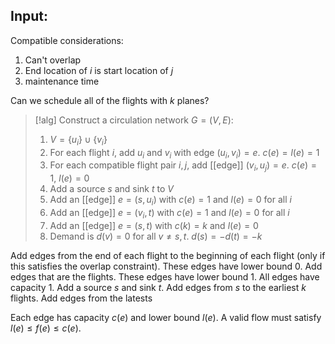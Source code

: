Input:
- 

Compatible considerations:
1. Can't overlap
2. End location of $i$ is start location of $j$
3. maintenance time

Can we schedule all of the flights with $k$ planes?

>[!alg]
Construct a circulation network $G=(V,E)$:
>1. $V=\{u_{i}\}\cup\{v_{i}\}$
>2. For each flight $i$, add $u_{i}$ and $v_{i}$ with edge $(u_{i},v_{i})=e$. $c(e)=l(e)=1$
>3. For each compatible flight pair $i,j$, add [[edge]] $(v_{i},u_{j})=e$. $c(e)=1$, $l(e)=0$
>4. Add a source $s$ and sink $t$ to $V$
>5. Add an [[edge]] $e=(s,u_{i})$ with $c(e)=1$ and $l(e)=0$ for all $i$
>6. Add an [[edge]] $e=(v_{i},t)$ with $c(e)=1$ and $l(e)=0$ for all $i$
>7. Add an [[edge]] $e=(s,t)$ with $c(k)=k$ and $l(e)=0$
>8. Demand is $d(v)=0$ for all $v≠s,t$. $d(s)=-d(t)=-k$
>



Add edges from the end of each flight to the beginning of each flight (only if this satisfies the overlap constraint). These edges have lower bound $0$. Add edges that are the flights. These edges have lower bound $1$. All edges have capacity $1$. Add a source $s$ and sink $t$. Add edges from $s$ to the earliest $k$ flights. Add edges from the latests

Each edge has capacity $c(e)$ and lower bound $l(e)$. A valid flow must satisfy $l(e)≤f(e)≤c(e)$. 